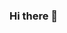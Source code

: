 ### Hi there 👋

<!--
**tinir-mohammed/tinir-mohammed** is a ✨ _special_ ✨ repository because its `README.md` (this file) appears on your GitHub profile.

Here are some ideas to get you started:

- 🔭 I’m currently working on many Data Science Projects
- 🌱 I’m currently learning Cloud Solutions particularly AWS and Azure
- 💬 Ask me about ...
- 📫 How to reach me: tinir.msj@gmail.com
- ⚡ Fun fact: ...
-->
